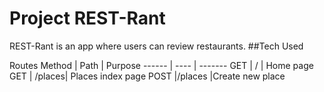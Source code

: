 # Project REST-Rant

REST-Rant is an app where users can review restaurants.
##Tech Used

Routes
Method | Path | Purpose
------ | ---- | -------
GET    |   /  | Home page
GET    | /places| Places index page
POST   |/places |Create new place